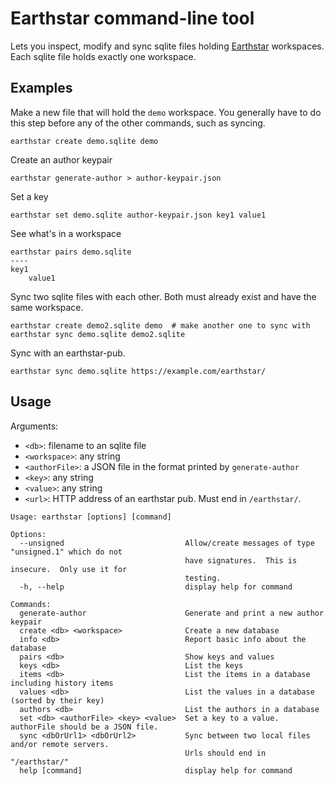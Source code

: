 # Earthstar command-line tool

Lets you inspect, modify and sync sqlite files holding [Earthstar](https://github.com/cinnamon-bun/earthstar) workspaces.  Each sqlite file holds exactly one workspace.

## Examples
Make a new file that will hold the `demo` workspace.  You generally have to do this step before any of the other commands, such as syncing.
```
earthstar create demo.sqlite demo
```

Create an author keypair
```
earthstar generate-author > author-keypair.json
```

Set a key
```
earthstar set demo.sqlite author-keypair.json key1 value1
```

See what's in a workspace
```
earthstar pairs demo.sqlite
----
key1
    value1
```

Sync two sqlite files with each other.  Both must already exist and have the same workspace.
```
earthstar create demo2.sqlite demo  # make another one to sync with
earthstar sync demo.sqlite demo2.sqlite
```

Sync with an earthstar-pub.
```
earthstar sync demo.sqlite https://example.com/earthstar/
```

## Usage

Arguments:
* `<db>`: filename to an sqlite file
* `<workspace>`: any string
* `<authorFile>`: a JSON file in the format printed by `generate-author`
* `<key>`: any string
* `<value>`: any string
* `<url>`: HTTP address of an earthstar pub.  Must end in `/earthstar/`.

```
Usage: earthstar [options] [command]

Options:
  --unsigned                           Allow/create messages of type "unsigned.1" which do not
                                       have signatures.  This is insecure.  Only use it for
                                       testing.
  -h, --help                           display help for command

Commands:
  generate-author                      Generate and print a new author keypair
  create <db> <workspace>              Create a new database
  info <db>                            Report basic info about the database
  pairs <db>                           Show keys and values
  keys <db>                            List the keys
  items <db>                           List the items in a database including history items
  values <db>                          List the values in a database (sorted by their key)
  authors <db>                         List the authors in a database
  set <db> <authorFile> <key> <value>  Set a key to a value.  authorFile should be a JSON file.
  sync <dbOrUrl1> <dbOrUrl2>           Sync between two local files and/or remote servers.
                                       Urls should end in "/earthstar/"
  help [command]                       display help for command
```
